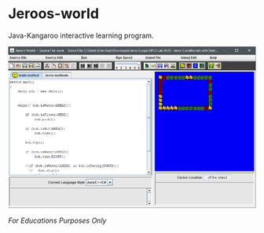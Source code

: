 # Jeroos-world

Java-Kangaroo interactive learning program.

![Github Logo](/jerooInterface.PNG)

*For Educations Purposes Only*
